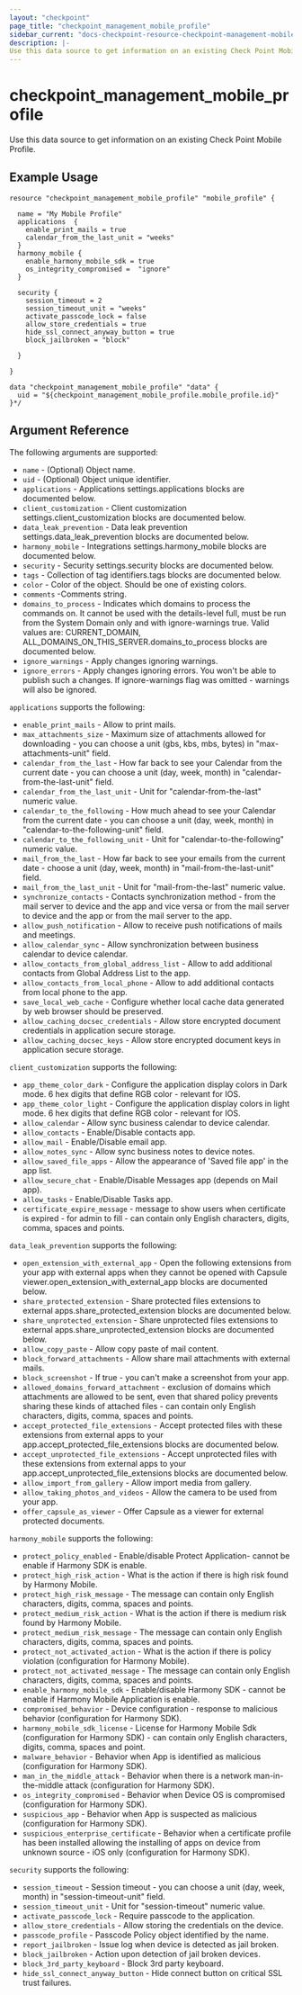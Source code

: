 ```yaml
---
layout: "checkpoint"
page_title: "checkpoint_management_mobile_profile"
sidebar_current: "docs-checkpoint-resource-checkpoint-management-mobile-profile"
description: |-
Use this data source to get information on an existing Check Point Mobile Profile.
---
```


# checkpoint_management_mobile_profile

Use this data source to get information on an existing Check Point Mobile Profile.

## Example Usage


```hcl
resource "checkpoint_management_mobile_profile" "mobile_profile" {

  name = "My Mobile Profile"
  applications  {
    enable_print_mails = true
    calendar_from_the_last_unit = "weeks"
  }
  harmony_mobile {
    enable_harmony_mobile_sdk = true
    os_integrity_compromised =  "ignore"
  }

  security {
    session_timeout = 2
    session_timeout_unit = "weeks"
    activate_passcode_lock = false
    allow_store_credentials = true
    hide_ssl_connect_anyway_button = true
    block_jailbroken = "block"

  }

}

data "checkpoint_management_mobile_profile" "data" {
  uid = "${checkpoint_management_mobile_profile.mobile_profile.id}"
}*/
```

## Argument Reference

The following arguments are supported:

* `name` - (Optional) Object name. 
* `uid` - (Optional) Object unique identifier.
* `applications` -  Applications settings.applications blocks are documented below.
* `client_customization` - Client customization settings.client_customization blocks are documented below.
* `data_leak_prevention` - Data leak prevention settings.data_leak_prevention blocks are documented below.
* `harmony_mobile` - Integrations settings.harmony_mobile blocks are documented below.
* `security` - Security settings.security blocks are documented below.
* `tags` -  Collection of tag identifiers.tags blocks are documented below.
* `color` - Color of the object. Should be one of existing colors. 
* `comments` -Comments string. 
* `domains_to_process` - Indicates which domains to process the commands on. It cannot be used with the details-level full, must be run from the System Domain only and with ignore-warnings true. Valid values are: CURRENT_DOMAIN, ALL_DOMAINS_ON_THIS_SERVER.domains_to_process blocks are documented below.
* `ignore_warnings` - Apply changes ignoring warnings. 
* `ignore_errors` -  Apply changes ignoring errors. You won't be able to publish such a changes. If ignore-warnings flag was omitted - warnings will also be ignored. 


`applications` supports the following:

* `enable_print_mails` -  Allow to print mails. 
* `max_attachments_size` - Maximum size of attachments allowed for downloading -  you can choose a unit (gbs, kbs, mbs, bytes) in "max-attachments-unit" field. 
* `calendar_from_the_last` -  How far back to see your Calendar from the current date - you can choose a unit (day, week, month) in "calendar-from-the-last-unit" field. 
* `calendar_from_the_last_unit` - Unit for "calendar-from-the-last" numeric value. 
* `calendar_to_the_following` -  How much ahead to see your Calendar from the current date - you can choose a unit (day, week, month) in "calendar-to-the-following-unit" field. 
* `calendar_to_the_following_unit` -  Unit for "calendar-to-the-following" numeric value. 
* `mail_from_the_last` - How far back to see your emails from the current date - choose a unit (day, week, month) in "mail-from-the-last-unit" field. 
* `mail_from_the_last_unit` -  Unit for "mail-from-the-last" numeric value. 
* `synchronize_contacts` - Contacts synchronization method - from the mail server to device and the app and vice versa or from the mail server to device and the app or from the mail server to the app. 
* `allow_push_notification` -  Allow to receive push notifications of mails and meetings. 
* `allow_calendar_sync` -  Allow synchronization between business calendar to device calendar. 
* `allow_contacts_from_global_address_list` -  Allow to add additional contacts from Global Address List to the app. 
* `allow_contacts_from_local_phone` - Allow to add additional contacts from local phone to the app. 
* `save_local_web_cache` -  Configure whether local cache data generated by web browser should be preserved. 
* `allow_caching_docsec_credentials` -  Allow store encrypted document credentials in application secure storage. 
* `allow_caching_docsec_keys` -  Allow store encrypted document keys in application secure storage. 


`client_customization` supports the following:

* `app_theme_color_dark` -  Configure the application display colors in Dark mode. 6 hex digits that define RGB color - relevant for IOS. 
* `app_theme_color_light` -  Configure the application display colors in light mode. 6 hex digits that define RGB color - relevant for IOS. 
* `allow_calendar` -  Allow sync business calendar to device calendar. 
* `allow_contacts` -  Enable/Disable contacts app. 
* `allow_mail` -  Enable/Disable email app. 
* `allow_notes_sync` -  Allow sync business notes to device notes. 
* `allow_saved_file_apps` - Allow the appearance of 'Saved file app' in the app list. 
* `allow_secure_chat` -  Enable/Disable Messages app (depends on Mail app). 
* `allow_tasks` -  Enable/Disable Tasks app. 
* `certificate_expire_message` -  message to show users when certificate is expired - for admin to fill - can contain only English characters, digits, comma, spaces and points. 


`data_leak_prevention` supports the following:

* `open_extension_with_external_app` -  Open the following extensions from your app with external apps when they cannot be opened with Capsule viewer.open_extension_with_external_app blocks are documented below.
* `share_protected_extension` -  Share protected files extensions to external apps.share_protected_extension blocks are documented below.
* `share_unprotected_extension` -  Share unprotected files extensions to external apps.share_unprotected_extension blocks are documented below.
* `allow_copy_paste` -  Allow copy paste of mail content. 
* `block_forward_attachments` -  Allow share mail attachments with external mails. 
* `block_screenshot` -  If true - you can't make a screenshot from your app. 
* `allowed_domains_forward_attachment` -  exclusion of domains which attachments are allowed to be sent, even that shared policy prevents sharing these kinds of attached files - can contain only English characters, digits, comma, spaces and points. 
* `accept_protected_file_extensions` -  Accept protected files with these extensions from external apps to your app.accept_protected_file_extensions blocks are documented below.
* `accept_unprotected_file_extensions` - Accept unprotected files with these extensions from external apps to your app.accept_unprotected_file_extensions blocks are documented below.
* `allow_import_from_gallery` - Allow import media from gallery. 
* `allow_taking_photos_and_videos` -  Allow the camera to be used from your app. 
* `offer_capsule_as_viewer` - Offer Capsule as a viewer for external protected documents. 


`harmony_mobile` supports the following:

* `protect_policy_enabled` -  Enable/disable Protect Application- cannot be enable if Harmony SDK is enable. 
* `protect_high_risk_action` -  What is the action if there is high risk found by Harmony Mobile. 
* `protect_high_risk_message` -  The message can contain only English characters, digits, comma, spaces and points. 
* `protect_medium_risk_action` -  What is the action if there is medium risk found by Harmony Mobile. 
* `protect_medium_risk_message` -  The message can contain only English characters, digits, comma, spaces and points. 
* `protect_not_activated_action` -  What is the action if there is policy violation (configuration for Harmony Mobile). 
* `protect_not_activated_message` -  The message can contain only English characters, digits, comma, spaces and points. 
* `enable_harmony_mobile_sdk` -  Enable/disable Harmony SDK - cannot be enable if Harmony Mobile Application is enable. 
* `compromised_behavior` -  Device configuration - response to malicious behavior (configuration for Harmony SDK). 
* `harmony_mobile_sdk_license` - License for Harmony Mobile Sdk (configuration for Harmony SDK) - can contain only English characters, digits, comma, spaces and point. 
* `malware_behavior` - Behavior when App is identified as malicious (configuration for Harmony SDK). 
* `man_in_the_middle_attack` -  Behavior when there is a network man-in-the-middle attack (configuration for Harmony SDK). 
* `os_integrity_compromised` -  Behavior when Device OS is compromised (configuration for Harmony SDK). 
* `suspicious_app` -  Behavior when App is suspected as malicious (configuration for Harmony SDK). 
* `suspicious_enterprise_certificate` - Behavior when a certificate profile has been installed allowing the installing of apps on device from unknown source - iOS only (configuration for Harmony SDK). 


`security` supports the following:

* `session_timeout` - Session timeout - you can choose a unit (day, week, month) in "session-timeout-unit" field. 
* `session_timeout_unit` -  Unit for "session-timeout" numeric value. 
* `activate_passcode_lock` -  Require passcode to the application. 
* `allow_store_credentials` -  Allow storing the credentials on the device. 
* `passcode_profile` -  Passcode Policy object identified by the name.
* `report_jailbroken` -  Issue log when device is detected as jail broken. 
* `block_jailbroken` -  Action upon detection of jail broken devices. 
* `block_3rd_party_keyboard` -  Block 3rd party keyboard. 
* `hide_ssl_connect_anyway_button` -  Hide connect button on critical SSL trust failures. 
